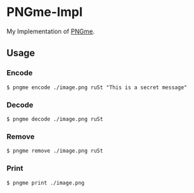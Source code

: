 # PNGme-Impl
My Implementation of [PNGme](https://picklenerd.github.io/pngme_book/).

## Usage

### Encode
```
$ pngme encode ./image.png ruSt "This is a secret message"
```

### Decode
```
$ pngme decode ./image.png ruSt
```

### Remove
```
$ pngme remove ./image.png ruSt
```

### Print
```
$ pngme print ./image.png 
```